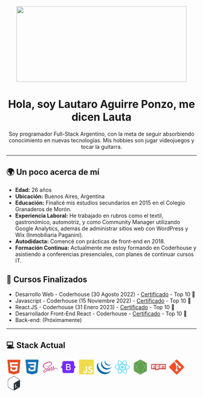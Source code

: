 <div id="header" align="center">
  <img src="https://media.giphy.com/media/uUDpKzAhqTcA1daVXc/giphy.gif" width="450" height="200" />
  <h1>Hola, soy Lautaro Aguirre Ponzo, me dicen Lauta</h1>
</div>

<p align="center">
  Soy programador Full-Stack Argentino, con la meta de seguir absorbiendo conocimiento en nuevas tecnologías.
  Mis hobbies son jugar videojuegos y tocar la guitarra.
</p>

---

## 🌍 Un poco acerca de mí

- **Edad:** 26 años
- **Ubicación:** Buenos Aires, Argentina
- **Educación:** Finalicé mis estudios secundarios en 2015 en el Colegio Granaderos de Morón.
- **Experiencia Laboral:** He trabajado en rubros como el textil, gastronómico, automotriz, y como Community Manager utilizando Google Analytics, además de administrar sitios web con WordPress y Wix (Inmobiliaria Paganini).
- **Autodidacta:** Comencé con prácticas de front-end en 2018.
- **Formación Continua:** Actualmente me estoy formando en Coderhouse y asistiendo a conferencias presenciales, con planes de continuar cursos IT.

## 📃 Cursos Finalizados

<div>
  <ul>
    <li>Desarrollo Web - Coderhouse (30 Agosto 2022) - <a href="https://www.coderhouse.com/certificados/632f6d790a05d5000e4e8499">Certificado</a> - Top 10 🎉</li>
    <li>Javascript - Coderhouse (15 Noviembre 2022) - <a href="https://www.coderhouse.com/certificados/637cd01482f8cd000ea28ae4">Certificado</a> - Top 10 🎉</li>
    <li>React.JS - Coderhouse (31 Enero 2023) - <a href="https://www.coderhouse.com/certificados/63fecfa71ce4d3000e18c1ab">Certificado</a> - Top 10 🎉</li>
    <li>Desarrollador Front-End React - Coderhouse - <a href="https://www.coderhouse.com/certificados/63fecfa81ce4d3000e18c1ae">Certificado</a> - Top 10 🎉</li>
    <li>Back-end: (Próximamente)</li>
  </ul>
</div>

---

## 💻 Stack Actual

<div align="left">
  <img src="https://github.com/devicons/devicon/blob/master/icons/html5/html5-plain.svg" title="HTML5" alt="HTML5" width="40" height="40">&nbsp;
  <img src="https://github.com/devicons/devicon/blob/master/icons/css3/css3-plain.svg" title="CSS3" alt="CSS3" width="40" height="40">&nbsp;
  <img src="https://github.com/devicons/devicon/blob/master/icons/sass/sass-original.svg" title="SASS" alt="SASS" width="40" height="40">&nbsp;
  <img src="https://github.com/devicons/devicon/blob/master/icons/bootstrap/bootstrap-plain.svg" title="Bootstrap5" alt="Bootstrap5" width="40" height="40">&nbsp;
  <img src="https://github.com/devicons/devicon/blob/master/icons/javascript/javascript-plain.svg" title="JavaScript" alt="JavaScript" width="40" height="40">&nbsp;
  <img src="https://github.com/devicons/devicon/blob/master/icons/jquery/jquery-plain.svg" title="jQuery" alt="jQuery" width="40" height="40">&nbsp;
  <img src="https://github.com/devicons/devicon/blob/master/icons/react/react-original.svg" title="React" alt="React" width="40" height="40">&nbsp;
  <img src="https://github.com/devicons/devicon/blob/master/icons/nodejs/nodejs-plain.svg" title="Node.js" alt="Node.js" width="40" height="40">&nbsp;
  <img src="https://github.com/devicons/devicon/blob/master/icons/npm/npm-original-wordmark.svg" title="npm" alt="npm" width="40" height="40">&nbsp;
  <img src="https://github.com/devicons/devicon/blob/master/icons/git/git-plain.svg" title="Git" alt="Git" width="40" height="40">&nbsp;
  <img src="https://github.com/devicons/devicon/blob/master/icons/bash/bash-plain.svg" title="Bash" alt="Bash" width="40" height="40">&nbsp;
</div>
